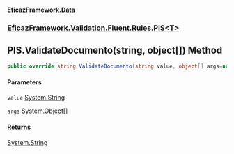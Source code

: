 #### [EficazFramework.Data](EficazFrameworkData.md 'EficazFramework Data')
### [EficazFramework.Validation.Fluent.Rules](EficazFrameworkData.md#EficazFramework.Validation.Fluent.Rules 'EficazFramework.Validation.Fluent.Rules').[PIS&lt;T&gt;](EficazFramework.Validation.Fluent.Rules/PIS_T_.md 'EficazFramework.Validation.Fluent.Rules.PIS<T>')

## PIS<T>.ValidateDocumento(string, object[]) Method

```csharp
public override string ValidateDocumento(string value, object[] args=null);
```
#### Parameters

<a name='EficazFramework.Validation.Fluent.Rules.PIS_T_.ValidateDocumento(string,object[]).value'></a>

`value` [System.String](https://docs.microsoft.com/en-us/dotnet/api/System.String 'System.String')

<a name='EficazFramework.Validation.Fluent.Rules.PIS_T_.ValidateDocumento(string,object[]).args'></a>

`args` [System.Object](https://docs.microsoft.com/en-us/dotnet/api/System.Object 'System.Object')[[]](https://docs.microsoft.com/en-us/dotnet/api/System.Array 'System.Array')

#### Returns
[System.String](https://docs.microsoft.com/en-us/dotnet/api/System.String 'System.String')